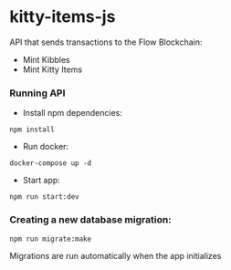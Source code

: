 # kitty-items-js

API that sends transactions to the Flow Blockchain:

- Mint Kibbles
- Mint Kitty Items

### Running API

- Install npm dependencies:

```
npm install
```

- Run docker:
```
docker-compose up -d
```

- Start app:

```
npm run start:dev
```


### Creating a new database migration:

```shell
npm run migrate:make
```

Migrations are run automatically when the app initializes
